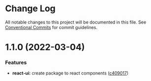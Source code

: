 # Change Log

All notable changes to this project will be documented in this file.
See [Conventional Commits](https://conventionalcommits.org) for commit guidelines.

# 1.1.0 (2022-03-04)


### Features

* **react-ui:** create package to react components ([c409017](https://github.com/Vbobell/design-system/commit/c40901744821c3c27ba6e6ca15f9b258c4184d13))
